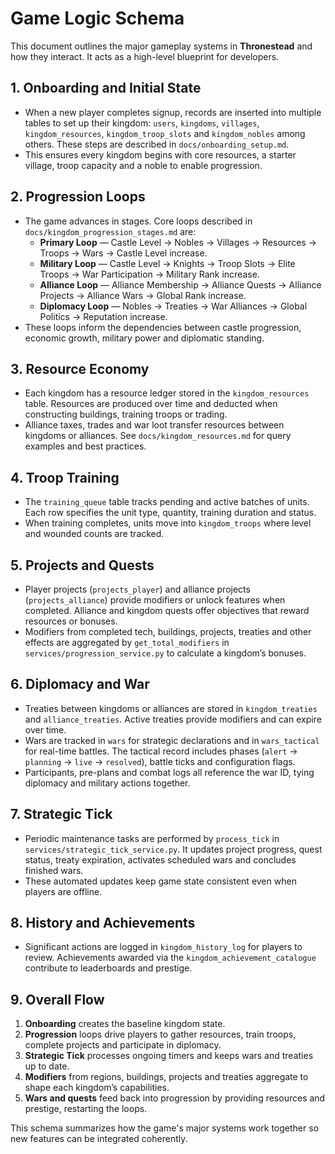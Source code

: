 # Game Logic Schema

This document outlines the major gameplay systems in **Thronestead** and how they interact. It acts as a high-level blueprint for developers.

## 1. Onboarding and Initial State
- When a new player completes signup, records are inserted into multiple tables to set up their kingdom: `users`, `kingdoms`, `villages`, `kingdom_resources`, `kingdom_troop_slots` and `kingdom_nobles` among others. These steps are described in `docs/onboarding_setup.md`.
- This ensures every kingdom begins with core resources, a starter village, troop capacity and a noble to enable progression.

## 2. Progression Loops
- The game advances in stages. Core loops described in `docs/kingdom_progression_stages.md` are:
  - **Primary Loop** — Castle Level → Nobles → Villages → Resources → Troops → Wars → Castle Level increase.
  - **Military Loop** — Castle Level → Knights → Troop Slots → Elite Troops → War Participation → Military Rank increase.
  - **Alliance Loop** — Alliance Membership → Alliance Quests → Alliance Projects → Alliance Wars → Global Rank increase.
  - **Diplomacy Loop** — Nobles → Treaties → War Alliances → Global Politics → Reputation increase.
- These loops inform the dependencies between castle progression, economic growth, military power and diplomatic standing.

## 3. Resource Economy
- Each kingdom has a resource ledger stored in the `kingdom_resources` table. Resources are produced over time and deducted when constructing buildings, training troops or trading.
- Alliance taxes, trades and war loot transfer resources between kingdoms or alliances. See `docs/kingdom_resources.md` for query examples and best practices.

## 4. Troop Training
- The `training_queue` table tracks pending and active batches of units. Each row specifies the unit type, quantity, training duration and status.
- When training completes, units move into `kingdom_troops` where level and wounded counts are tracked.

## 5. Projects and Quests
- Player projects (`projects_player`) and alliance projects (`projects_alliance`) provide modifiers or unlock features when completed. Alliance and kingdom quests offer objectives that reward resources or bonuses.
- Modifiers from completed tech, buildings, projects, treaties and other effects are aggregated by `get_total_modifiers` in `services/progression_service.py` to calculate a kingdom’s bonuses.

## 6. Diplomacy and War
- Treaties between kingdoms or alliances are stored in `kingdom_treaties` and `alliance_treaties`. Active treaties provide modifiers and can expire over time.
- Wars are tracked in `wars` for strategic declarations and in `wars_tactical` for real-time battles. The tactical record includes phases (`alert` → `planning` → `live` → `resolved`), battle ticks and configuration flags.
- Participants, pre-plans and combat logs all reference the war ID, tying diplomacy and military actions together.

## 7. Strategic Tick
- Periodic maintenance tasks are performed by `process_tick` in `services/strategic_tick_service.py`. It updates project progress, quest status, treaty expiration, activates scheduled wars and concludes finished wars.
- These automated updates keep game state consistent even when players are offline.

## 8. History and Achievements
- Significant actions are logged in `kingdom_history_log` for players to review. Achievements awarded via the `kingdom_achievement_catalogue` contribute to leaderboards and prestige.

## 9. Overall Flow
1. **Onboarding** creates the baseline kingdom state.
2. **Progression** loops drive players to gather resources, train troops, complete projects and participate in diplomacy.
3. **Strategic Tick** processes ongoing timers and keeps wars and treaties up to date.
4. **Modifiers** from regions, buildings, projects and treaties aggregate to shape each kingdom’s capabilities.
5. **Wars and quests** feed back into progression by providing resources and prestige, restarting the loops.

This schema summarizes how the game's major systems work together so new features can be integrated coherently.
